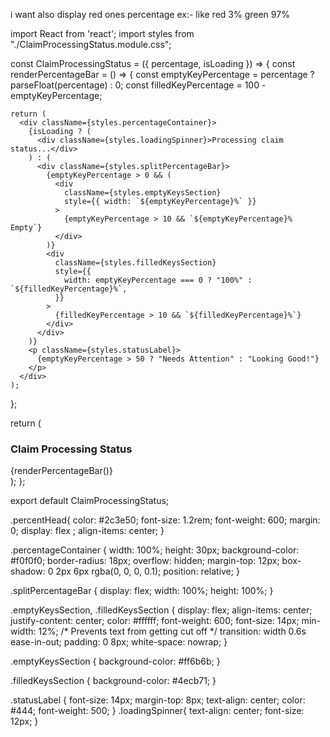 i want also display red ones percentage ex:- like red 3% green 97%

import React from 'react';
import styles from "./ClaimProcessingStatus.module.css";

const ClaimProcessingStatus = ({ percentage, isLoading }) => {
  const renderPercentageBar = () => {
    const emptyKeyPercentage = percentage ? parseFloat(percentage) : 0;
    const filledKeyPercentage = 100 - emptyKeyPercentage;

    return (
      <div className={styles.percentageContainer}>
        {isLoading ? (
          <div className={styles.loadingSpinner}>Processing claim status...</div>
        ) : (
          <div className={styles.splitPercentageBar}>
            {emptyKeyPercentage > 0 && (
              <div
                className={styles.emptyKeysSection}
                style={{ width: `${emptyKeyPercentage}%` }}
              >
                {emptyKeyPercentage > 10 && `${emptyKeyPercentage}% Empty`}
              </div>
            )}
            <div
              className={styles.filledKeysSection}
              style={{
                width: emptyKeyPercentage === 0 ? "100%" : `${filledKeyPercentage}%`,
              }}
            >
              {filledKeyPercentage > 10 && `${filledKeyPercentage}%`}
            </div>
          </div>
        )}
        <p className={styles.statusLabel}>
          {emptyKeyPercentage > 50 ? "Needs Attention" : "Looking Good!"}
        </p>
      </div>
    );
  };

  return (
    <div>
      <h3 className={styles.percentHead}>Claim Processing Status</h3>
      {renderPercentageBar()}
    </div>
  );
};

export default ClaimProcessingStatus;



.percentHead{
      color: #2c3e50;
    font-size: 1.2rem;
    font-weight: 600;
    margin: 0;
    display: flex
;
    align-items: center;
}


.percentageContainer {
  width: 100%;
  height: 30px;
  background-color: #f0f0f0;
  border-radius: 18px;
  overflow: hidden;
  margin-top: 12px;
  box-shadow: 0 2px 6px rgba(0, 0, 0, 0.1);
  position: relative;
}

.splitPercentageBar {
  display: flex;
  width: 100%;
  height: 100%;
}

.emptyKeysSection,
.filledKeysSection {
  display: flex;
  align-items: center;
  justify-content: center;
  color: #ffffff;
  font-weight: 600;
  font-size: 14px;
  min-width: 12%; /* Prevents text from getting cut off */
  transition: width 0.6s ease-in-out;
  padding: 0 8px;
  white-space: nowrap;
}

.emptyKeysSection {
  background-color: #ff6b6b;
}

.filledKeysSection {
  background-color: #4ecb71;
}

.statusLabel {
  font-size: 14px;
  margin-top: 8px;
  text-align: center;
  color: #444;
  font-weight: 500;
}
.loadingSpinner{
  text-align: center;
  font-size: 12px;
}

<ClaimProcessingStatus 
              percentage={percentage} 
              isLoading={isLoading} 
            />
